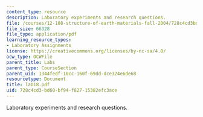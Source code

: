 ```yaml
---
content_type: resource
description: Laboratory experiments and research questions.
file: /courses/12-108-structure-of-earth-materials-fall-2004/728c4cd3bd60bf94f82715382efc3ace_lab18.pdf
file_size: 66328
file_type: application/pdf
learning_resource_types:
- Laboratory Assignments
license: https://creativecommons.org/licenses/by-nc-sa/4.0/
ocw_type: OCWFile
parent_title: Labs
parent_type: CourseSection
parent_uid: 1344fedf-10cc-160f-69dd-dce324e6de68
resourcetype: Document
title: lab18.pdf
uid: 728c4cd3-bd60-bf94-f827-15382efc3ace
---
```

Laboratory experiments and research questions.